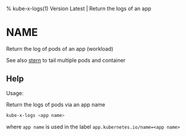 % kube-x-logs(1) Version Latest | Return the logs of an app
# NAME

Return the log of pods of an app (workload)


See also [stern](https://github.com/stern/stern) to tail multiple pods and container



## Help


Usage:

Return the logs of pods via an app name

```bash
kube-x-logs <app name>
```
where `app name` is used in the label `app.kubernetes.io/name=<app name>`